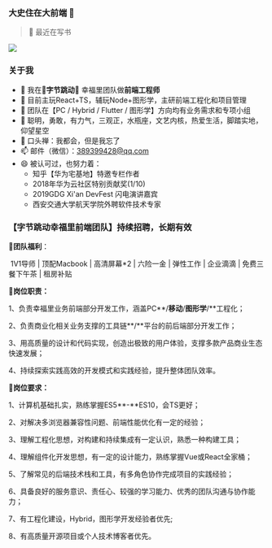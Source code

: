 ### 大史住在大前端 👋

> 💬 最近在写书

<a href="https://github.com/dashnowords/blogs">
<img align="center" src="https://github-readme-stats.vercel.app/api?username=dashnowords&show_icons=true&theme=buefy" /></a>

### 关于我

- 🔭 我在:musical_note:**字节跳动**:musical_note: 幸福里团队做**前端工程师**
- 🌱 目前主玩React+TS，辅玩Node+图形学，主研前端工程化和项目管理
- 👯 团队在【PC / Hybrid / Flutter / 图形学】方向均有业务需求和专项小组
- 🤔 聪明，勇敢，有力气，三观正，水瓶座，文艺内核，热爱生活，脚踏实地，仰望星空
- 💬 口头禅：我都会，但是我忘了
- 📫 邮件（微信）：389399428@qq.com 
- 😄  被认可过，也努力着：
  - 知乎【华为宅基地】特邀专栏作者
  - 2018年华为云社区特别贡献奖(1/10)
  - 2019GDG Xi'an DevFest 闪电演讲嘉宾
  - 西安交通大学航天学院外聘软件技术专家




### 【字节跳动幸福里前端团队】持续招聘，长期有效

:cake:**团队福利**：

​     1V1导师 | 顶配Macbook | 高清屏幕*2 | 六险一金 | 弹性工作 | 企业滴滴 | 免费三餐下午茶 | 租房补贴

:muscle:**岗位职责：**

1、负责幸福里业务前端部分开发工作，涵盖PC**/**移动**/**图形学**/**工程化；

2、负责商业化相关业务支撑的工具链**/**平台的前后端部分开发工作；

3、用高质量的设计和代码实现，创造出极致的用户体验，支撑多款产品商业生态快速发展；

4、持续探索实践高效的开发模式和实践经验，提升整体团队效率。

:baby: ​**岗位要求：**

1、计算机基础扎实，熟练掌握ES5**-**ES10，会TS更好；

2、对解决多浏览器兼容性问题、前端性能优化有一定的经验；

3、理解工程化思想，对构建和持续集成有一定认识，熟悉一种构建工具；

4、理解组件化开发思想，有一定的设计能力，熟练掌握Vue或React全家桶；

5、了解常见的后端技术栈和工具，有多角色协作完成项目的实践经验；

6、具备良好的服务意识、责任心、较强的学习能力、优秀的团队沟通与协作能力；

7、有工程化建设，Hybrid，图形学开发经验者优先;

8、有高质量开源项目或个人技术博客者优先。

